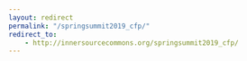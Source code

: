 ```yaml
---
layout: redirect
permalink: "/springsummit2019_cfp/"
redirect_to:
    - http://innersourcecommons.org/springsummit2019_cfp/
---
```

